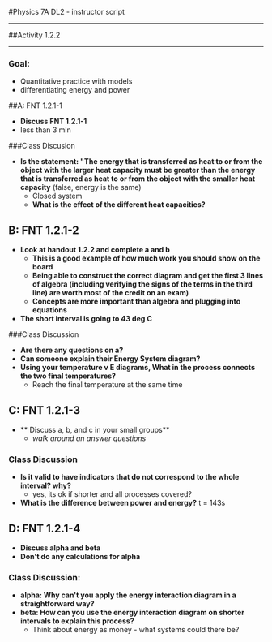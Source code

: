 #Physics 7A DL2 - instructor script

-----------------------

##Activity 1.2.2

-----------------------

### Goal:
* Quantitative practice with models
* differentiating energy and power


##A: FNT 1.2.1-1
* **Discuss FNT 1.2.1-1**
* less than 3 min

###Class Discusion
* **Is the statement: "The energy that is transferred as heat to or from the object with the larger
heat capacity must be greater than the energy that is transferred as heat to or from the object
with the smaller heat capacity** (false, energy is the same)
	* Closed system
	* **What is the effect of the different heat capacities?**

## B: FNT 1.2.1-2
* **Look at handout 1.2.2 and complete a and b**
	* **This is a good example of how much work you should show on the board**
	* **Being able to construct the correct diagram and get the first 3 lines of algebra
	(including verifying the signs of the terms in the third line) are worth most of the credit on an exam)**
	* **Concepts are more important than algebra and plugging into equations**
* **The short interval is going to 43 deg C**

###Class Discussion
* **Are there any questions on a?**
* **Can someone explain their Energy System diagram?**
* **Using your temperature v E diagrams, What in the process connects the two final temperatures?**
	* Reach the final temperature at the same time

## C: FNT 1.2.1-3
* ** Discuss a, b, and c in your small groups**
	* *walk around an answer questions*

### Class Discussion
* **Is it valid to have indicators that do not correspond to the whole interval? why?**
	* yes, its ok if shorter and all processes covered?
* **What is the difference between power and energy?**
	t = 143s

## D: FNT 1.2.1-4
* **Discuss alpha and beta**
* **Don't do any calculations for alpha**

### Class Discussion:
* **alpha: Why can't you apply the energy interaction diagram in a straightforward way?**
* **beta: How can you use the energy interaction diagram on shorter intervals to explain this process?**
	* Think about energy as money - what systems could there be?
